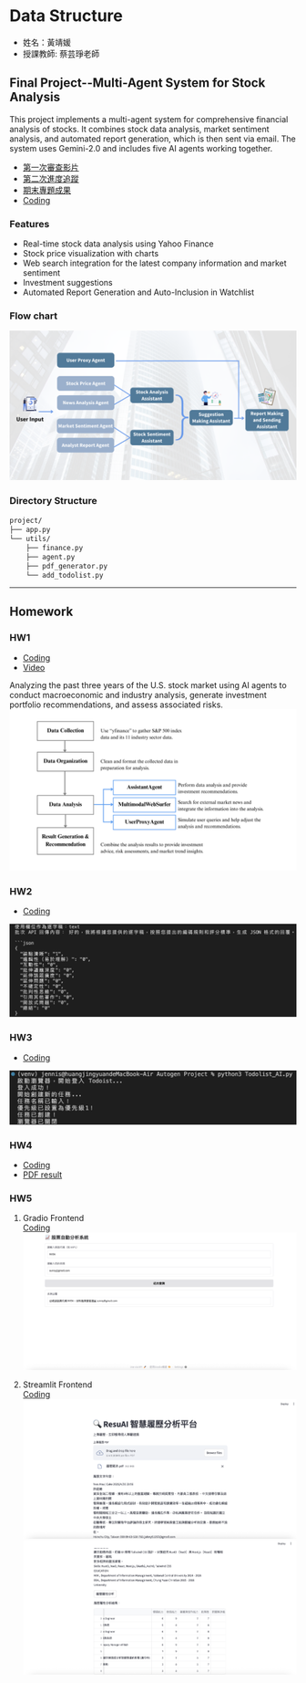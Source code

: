 # Data Structure
* 姓名：黃靖媛
* 授課教師: 蔡芸琤老師

## Final Project--Multi-Agent System for Stock Analysis
This project implements a multi-agent system for comprehensive financial analysis of stocks. It combines stock data analysis, market sentiment analysis, and automated report generation, which is then sent via email. The system uses Gemini-2.0 and includes five AI agents working together.
* [第一次審查影片](https://youtu.be/1bVJAloY4fM)
* [第二次進度追蹤](https://youtu.be/wONMbGkUn_I)
* [期末專題成果]()
* [Coding](Final_Project/app.py)


### Features
* Real-time stock data analysis using Yahoo Finance
* Stock price visualization with charts
* Web search integration for the latest company information and market sentiment
* Investment suggestions
* Automated Report Generation and Auto-Inclusion in Watchlist

### Flow chart
![圖片名稱](Final_Project/Flow_chart.png)

### Directory Structure
```text
project/
├── app.py
└── utils/
    ├── finance.py
    ├── agent.py
    ├── pdf_generator.py
    └── add_todolist.py
```


***


## Homework
### HW1
* [Coding](Autogen_Project/HW1/dataAgent_US_Market.py)
* [Video](https://youtu.be/ZU6N17cdLlE?si=2tqZHwpTqimzu4MO)

Analyzing the past three years of the U.S. stock market using AI agents to conduct macroeconomic and industry analysis, generate investment portfolio recommendations, and assess associated risks.
![圖片名稱](Autogen_Project/HW1/Flow_chart.png)

### HW2
* [Coding](DRai/HW2/Drai_Academic_Discussion.py)

![圖片名稱](DRai/HW2/screenshot.png)

### HW3
* [Coding](Playwright/HW3/Todolist_AI.py)

![圖片名稱](Playwright/HW3/screenshot.png)

### HW4
* [Coding](getPDF/HW4/getPDF_DRai.py)
* [PDF result](getPDF/HW4/DRai_result_PDF.pdf)

### HW5
1. Gradio Frontend   
   [Coding](EMO/HW5-1/App.py)
   ![圖片名稱](EMO/HW5-1/5-1screenshot.png)
   
2.  Streamlit Frontend   
   [Coding](EMO/HW5-2/app.py)
   ![圖片名稱](EMO/HW5-2/5-2-1screenshot.png)
   ![圖片名稱](EMO/HW5-2/5-2-2screenshot.png)

